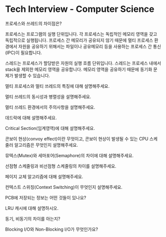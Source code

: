 # Tech Interview - Computer Science

프로세스와 쓰레드의 차이점은?

프로세스는 프로그램의 실행 단위입니다. 각 프로세스는 독립적인 메모리 영역을 갖고 독립적으로 실행됩니다. 프로세스 간 메모리가 공유되지 않기 때문에 멀티 프로세스 환경에서 자원을 공유하기 위해서는 파일이나 공유메모리 등을 사용하는 프로세스 간 통신(IPC)이 필요합니다.

스레드는 프로세스가 할당받은 자원의 실행 흐름 단위입니다. 스레드는 프로세스 내에서 stack을 제외한 메모리 영역을 공유합니다. 메모리 영역을 공유하기 때문에 동기화 문제가 발생할 수 있습니다.

멀티 프로세스와 멀티 쓰레드의 특징에 대해 설명해주세요.

멀티 쓰레드의 동시성과 병렬성을 설명해주세요.

멀티 쓰레드 환경에서의 주의사항을 설명해주세요.

데드락에 대해 설명해주세요.

Critical Section(임계영역)에 대해 설명해주세요.

콘보이 현상(convoy effect)이란 무엇이고, 콘보이 현상이 발생될 수 있는 CPU 스케줄러 알고리즘은 무엇인지 설명해주세요.

뮤텍스(Mutex)와 세마포어(Semaphore)의 차이에 대해 설명해주세요.

선점형 스케줄링과 비선점형 스케줄링의 차이를 설명해주세요.

페이지 교체 알고리즘에 대해 설명해주세요.

컨텍스트 스위칭(Context Switching)이 무엇인지 설명해주세요.

PCB에 저장되는 정보는 어떤 것들이 있나요?

LRU 캐시에 대해 설명하시오.

동기, 비동기의 차이를 아는지?

Blocking I/O와 Non-Blocking I/O가 무엇인가요?
